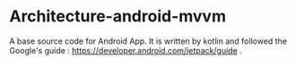 # Architecture-android-mvvm
A base source code for Android App. It is written by kotlin and followed the Google's guide : https://developer.android.com/jetpack/guide . 
